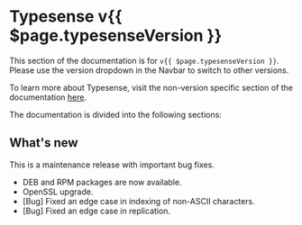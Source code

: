 # Typesense v{{ $page.typesenseVersion }}

This section of the documentation is for `v{{ $page.typesenseVersion }}`. Please use the version dropdown in the Navbar to switch to other versions.

To learn more about Typesense, visit the non-version specific section of the documentation [here](/).

The documentation is divided into the following sections:

<DocsSections />

## What's new

This is a maintenance release with important bug fixes.

- DEB and RPM packages are now available.
- OpenSSL upgrade.
- [Bug] Fixed an edge case in indexing of non-ASCII characters.
- [Bug] Fixed an edge case in replication.
